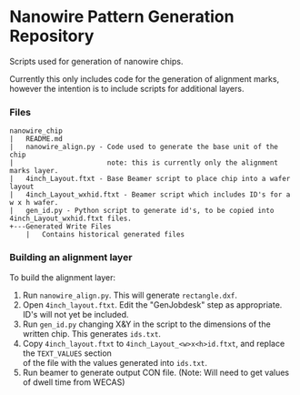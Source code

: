 # Nanowire Pattern Generation Repository

Scripts used for generation of nanowire chips.

Currently this only includes code for the generation of alignment
marks, however the intention is to include scripts for additional
layers.

### Files
```
nanowire_chip
|   README.md
|   nanowire_align.py - Code used to generate the base unit of the chip
|                       note: this is currently only the alignment marks layer.
|   4inch_Layout.ftxt - Base Beamer script to place chip into a wafer layout
|   4inch_Layout_wxhid.ftxt - Beamer script which includes ID's for a w x h wafer.
|   gen_id.py - Python script to generate id's, to be copied into 4inch_Layout_wxhid.ftxt files.
+---Generated Write Files
    |   Contains historical generated files
```

### Building an alignment layer
To build the alignment layer:

1. Run `nanowire_align.py`. This will generate `rectangle.dxf`.
2. Open `4inch_layout.ftxt`. Edit the "GenJobdesk" step as appropriate. ID's will not yet be included.
3. Run `gen_id.py` changing X&Y in the script to the dimensions of the written chip. This generates `ids.txt`.
4. Copy `4inch_layout.ftxt` to `4inch_Layout_<w>x<h>id.ftxt`, and replace the `TEXT_VALUES` section  
   of the file with the values generated into `ids.txt`.
5. Run beamer to generate output CON file. (Note: Will need to get values of dwell time from WECAS)
